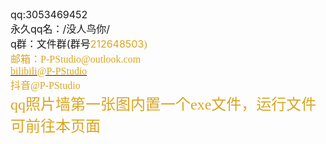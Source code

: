 <html>
<head>
	<title>identity</title>
</head>
<span style="font-size:16px;">qq:3053469452<br />
永久qq名：/没人鸟你/<br />
q群：文件群(群号</span></span></span><span style="font-size:16px;"><span style="color:#DAA520;">212648503</span><span style="font-family:comic sans ms,cursive;"><span style="color:#DAA520;">)<br />
邮箱：P-PStudio@outlook.com</span><br />
<a href="https://space.bilibili.com/403075570/channel/index"><span style="color:#DAA520;">bilibili@P-PStudio</span></a><br />
<span style="color:#DAA520;">抖音@P-PStudio<br />
<span style="font-size:24px;">qq照片墙第一张图内置一个exe文件，运行文件可前往本页面</span></span></span></span><pagenote-bar data-pagenote="sidebar"></pagenote-bar><pagenote-tags class="no-pagenote" data-pagenote="tags"></pagenote-tags></body>
</html>
